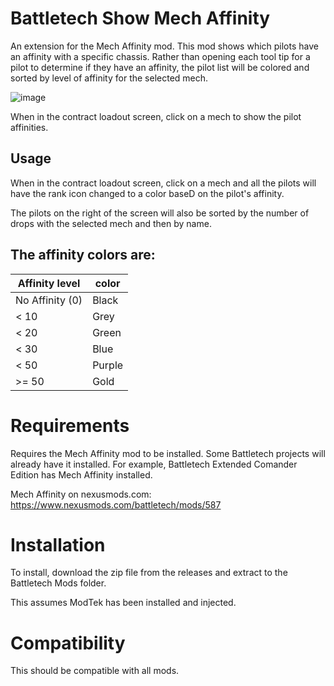 # Battletech Show Mech Affinity

An extension for the Mech Affinity mod.  This mod shows which pilots have an affinity with a specific chassis.
Rather than opening each tool tip for a pilot to determine if they have an affinity, the pilot list will be colored and sorted by level of affinity for the selected mech.

![image](https://user-images.githubusercontent.com/54865934/168877225-4e1c38bc-c505-4dfa-a907-c60781d66cc6.png)

When in the contract loadout screen, click on a mech to show the pilot affinities.

## Usage
When in the contract loadout screen, click on a mech and all the pilots will have the rank icon changed to a color baseD on the pilot's affinity.

The pilots on the right of the screen will also be sorted by the  number of drops with the selected mech and then by name.


## The affinity colors are:

|Affinity level| color|
|--|--|
|No Affinity (0) | Black|
| < 10| Grey|
| < 20| Green|
| < 30| Blue|
| < 50| Purple|
| >= 50| Gold|

# Requirements
Requires the Mech Affinity mod to be installed.  Some Battletech projects will already have it installed.  For example, Battletech Extended Comander Edition has Mech Affinity installed.

Mech Affinity on nexusmods.com:
https://www.nexusmods.com/battletech/mods/587


# Installation
To install, download the zip file from the releases and extract to the Battletech Mods folder.

This assumes ModTek has been installed and injected.

# Compatibility
This should be compatible with all mods.
